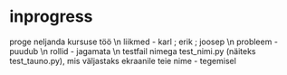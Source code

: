 # inprogress
proge neljanda kursuse töö
\n liikmed - karl ; erik ; joosep
\n probleem - puudub
\n rollid - jagamata
\n testfail nimega test_nimi.py (näiteks test_tauno.py), mis väljastaks ekraanile teie nime - tegemisel
